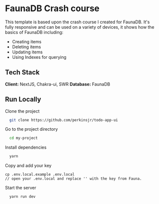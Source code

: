 
# FaunaDB Crash course

This template is based upon the crash course I created for FaunaDB. It's fully responsive and can be used on a variety of devices, it shows how the basics of FaunaDB including:

- Creating items
- Deleting items
- Updating items
- Using Indexes for querying


## Tech Stack

**Client:** NextJS, Chakra-ui, SWR
**Database:** FaunaDB
  
## Run Locally

Clone the project

```bash
  git clone https://github.com/perkinsjr/todo-app-ui
```

Go to the project directory

```bash
  cd my-project
```

Install dependencies

```bash
  yarn
```

Copy and add your key

```
cp .env.local.example .env.local
// open your .env.local and replace '' with the key from Fauna.

```

Start the server

```bash
  yarn run dev
```
